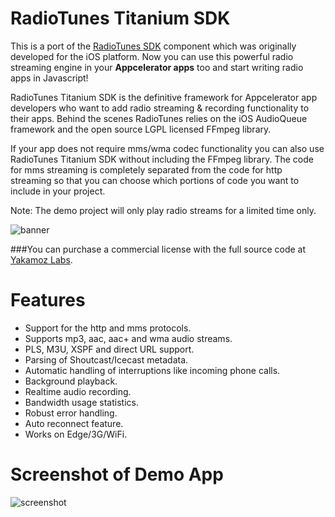 RadioTunes Titanium SDK
===

This is a port of the [RadioTunes SDK](http://yakamozlabs.com/products/radiotunes) component which was originally developed for the iOS platform. Now you can use this powerful radio streaming engine in your **Appcelerator apps** too and start writing radio apps in Javascript!

RadioTunes Titanium SDK is the definitive framework for Appcelerator app developers who want to add radio streaming & recording functionality to their apps. Behind the scenes RadioTunes relies on the iOS AudioQueue framework and the open source LGPL licensed FFmpeg library.

If your app does not require mms/wma codec functionality you can also use RadioTunes Titanium SDK without including the FFmpeg library. The code for mms streaming is completely separated from the code for http streaming so that you can choose which portions of code you want to include in your project.

Note: The demo project will only play radio streams for a limited time only.

![banner](http://dl.dropbox.com/u/1413757/RadioTunes/banner.png)

###You can purchase a commercial license with the full source code at [Yakamoz Labs](http://yakamozlabs.com/products/radiotunes-titanium/pricing).

# Features

- Support for the http and mms protocols.
- Supports mp3, aac, aac+ and wma audio streams.
- PLS, M3U, XSPF and direct URL support.
- Parsing of Shoutcast/Icecast metadata.
- Automatic handling of interruptions like incoming phone calls.
- Background playback.
- Realtime audio recording.
- Bandwidth usage statistics.
- Robust error handling.
- Auto reconnect feature.
- Works on Edge/3G/WiFi.

# Screenshot of Demo App

![screenshot](http://dl.dropbox.com/u/1413757/RadioTunes/screenshot.png)

